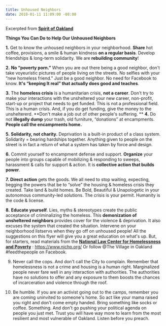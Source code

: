```yaml
---
title: Unhoused Neighbors
date: 2018-01-11 11:09:00 -08:00
---
```


Excerpted from [**Spirit of Oakland**](https://spiritofoakland.com/)
 
**Things You Can Do to Help Our Unhoused Neighbors** 

**1.**	Get to know the unhoused neighbors in your neighborhood.  **Share** hot coffee, provisions, a smile & human kindness **on a regular basis**.  Develop friendships & long-term solidarity.  We are **rebuilding community**!

**2.**	**No “poverty porn.”**   When you are out there being a good neighbor, don't take voyeuristic pictures of people living on the streets.  No selfies with your “new homeless friend.”  Just be a good neighbor.  No need for Facebook to know.  **It's “keeping It real” that actually does good and teaches**.

**3.**	The **homeless crisis** is a humanitarian crisis, **not a career**.   Don't try to make your interactions with the unsheltered your new career, non-profit, start-up or project that needs to get funded.  This is not a professional field.  This is a human crisis.  And, if you do get funding, give the money to the unsheltererd.  **Don't make a job out of other people's suffering.
**
**4.**	Do not **illegally dump** your trash, old furniture, “donations” at encampments.  **People call the encampments home.**

**5.**	**Solidarity, not charity.**  Deprivation is a built-in product of a class system.  Solidarity = bearing hardships together.  Anything given to people on the street is in fact a return of what a system has taken by force and design.

**6.**	Commit yourself to encampment defense and support.  **Organize** your people into groups capable of mobilizing & responding to sweeps, harassment & calls for support & action.  It is **collective action that builds power**.

**7.**	**Direct action** gets the goods.  We all need to stop waiting, expecting, begging the powers that be to “solve” the housing & homeless crisis they created.  Take land & build homes.  Be Bold, Beautiful & Unapologetic in your autonomous community-led solutions.  The crisis is your permit. Humanity is the code & license.

**8.**	**Educate yourself**.  Lies, myths & stereotypes create the public acceptance of criminalizing the homeless.  This **demonization of unsheltered neighbors** provides cover for the violence & deprivation. It also excuses the system that created the situation.  Intervene on your neighborhood listservs when they go off on unhoused people!  All the suggestions on this flyer will give you a great education on what's up.  But, for starters, read materials from the **[National Law Center for Homelessness and Poverty](https://spiritofoakland.com/)** : https://www.nichp.org/   Or follow @The Village in Oakland #feedthepeople on Facebook.

9.	Never call the cops.  And don't call the City to complain.  Remember that homelessness is not a crime and housing is a human right.  Marginalized people never fare well in any interaction with authorities.  The authorities have no solutions to offer and any exposure to them boosts the chances of incarceration and violence through the roof.

10.	Be humble.  If you are an activist going out to the camps, remember you are coming uninvited to someone's home.  So act like your mama raised you right and don't come empty handed.  Bring something like socks or coffee.  Something.  And don't go pushing your political agenda on people you just met.  Trust you will have way more to learn from the most resilient and most vulnerable of Oakland.  Listen before you preach.